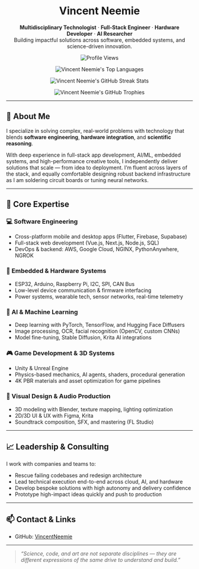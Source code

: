 <h1 align="center">Vincent Neemie</h1>

<p align="center">
<strong>Multidisciplinary Technologist</strong> · <strong>Full-Stack Engineer</strong> · <strong>Hardware Developer</strong> · <strong>AI Researcher</strong><br>
Building impactful solutions across software, embedded systems, and science-driven innovation.
</p>

<p align="center">
  <img src="https://komarev.com/ghpvc/?username=VincentNeemie&style=flat-square&color=blue" alt="Profile Views"/>
</p>
<p align="center">
  <img src="https://github-readme-stats.vercel.app/api/top-langs/?username=VincentNeemie&layout=compact&theme=radical" alt="Vincent Neemie's Top Languages" />
</p>
<p align="center">
  <img src="https://github-readme-streak-stats.herokuapp.com/?user=VincentNeemie&theme=radical" alt="Vincent Neemie's GitHub Streak Stats" />
</p>
<p align="center">
  <img src="https://github-profile-trophy.vercel.app/?username=VincentNeemie&theme=radical&column=7&margin-w=15&margin-h=15" alt="Vincent Neemie's GitHub Trophies" />
</p>

---

## 🧠 About Me

I specialize in solving complex, real-world problems with technology that blends **software engineering**, **hardware integration**, and **scientific reasoning**.

With deep experience in full-stack app development, AI/ML, embedded systems, and high-performance creative tools, I independently deliver solutions that scale — from idea to deployment. I’m fluent across layers of the stack, and equally comfortable designing robust backend infrastructure as I am soldering circuit boards or tuning neural networks.

---

## 🔧 Core Expertise

### 💻 Software Engineering
- Cross-platform mobile and desktop apps (Flutter, Firebase, Supabase)
- Full-stack web development (Vue.js, Next.js, Node.js, SQL)
- DevOps & backend: AWS, Google Cloud, NGINX, PythonAnywhere, NGROK

### 🤖 Embedded & Hardware Systems
- ESP32, Arduino, Raspberry Pi, I2C, SPI, CAN Bus
- Low-level device communication & firmware interfacing
- Power systems, wearable tech, sensor networks, real-time telemetry

### 🧬 AI & Machine Learning
- Deep learning with PyTorch, TensorFlow, and Hugging Face Diffusers
- Image processing, OCR, facial recognition (OpenCV, custom CNNs)
- Model fine-tuning, Stable Diffusion, Krita AI integrations

### 🎮 Game Development & 3D Systems
- Unity & Unreal Engine
- Physics-based mechanics, AI agents, shaders, procedural generation
- 4K PBR materials and asset optimization for game pipelines

### 🎨 Visual Design & Audio Production
- 3D modeling with Blender, texture mapping, lighting optimization
- 2D/3D UI & UX with Figma, Krita
- Soundtrack composition, SFX, and mastering (FL Studio)

---

## 📈 Leadership & Consulting

I work with companies and teams to:
- Rescue failing codebases and redesign architecture
- Lead technical execution end-to-end across cloud, AI, and hardware
- Develop bespoke solutions with high autonomy and delivery confidence
- Prototype high-impact ideas quickly and push to production

---

## 📫 Contact & Links

- GitHub: [VincentNeemie](https://github.com/VincentNeemie)


---

> *“Science, code, and art are not separate disciplines — they are different expressions of the same drive to understand and build.”*


